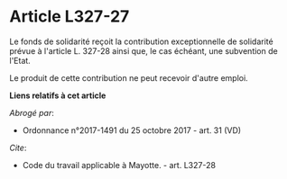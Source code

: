 # Article L327-27

Le fonds de solidarité reçoit la contribution exceptionnelle de solidarité prévue à l'article L. 327-28 ainsi que, le cas
échéant, une subvention de l'Etat. 

Le produit de cette contribution ne peut recevoir d'autre emploi.

**Liens relatifs à cet article**

_Abrogé par_:

  - Ordonnance n°2017-1491 du 25 octobre 2017 - art. 31 (VD)

_Cite_:

  - Code du travail applicable à Mayotte. - art. L327-28
